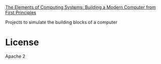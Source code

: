 [The Elements of Computing Systems: Building a Modern Computer from First Principles](http://www.amazon.com/Elements-Computing-Systems-Building-Principles/dp/0262640686/ref=sr_1_1?ie=UTF8&qid=1441649326&sr=8-1&keywords=elements+of+computing+systems)

Projects to simulate the building blocks of a computer

License
=====
Apache 2